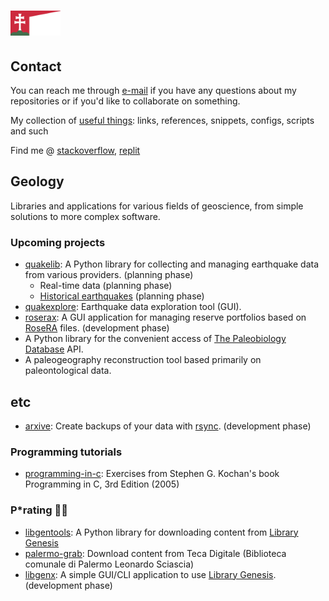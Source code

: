 # <img src="res/hungary.png" height="40">

## Contact

You can reach me through [e-mail](mailto:gaaldavid[at]tuta.io?subject=[GitHub]%20general%20question) if you have any questions about my repositories or if you'd like to collaborate on something.

My collection of [useful things](useful.md): links, references, snippets, configs, scripts and such

Find me @ [stackoverflow](https://stackoverflow.com/users/19555447/gaaldvd), [replit](https://replit.com/@gaaldvd)

## Geology

Libraries and applications for various fields of geoscience, from simple solutions to more complex software.

### Upcoming projects

- [quakelib](https://github.com/gaaldvd/quakelib): A Python library for collecting and managing earthquake data from various providers. (planning phase)
  - Real-time data (planning phase)
  - [Historical earthquakes](https://github.com/gaaldvd/quakelib#historical-data) (planning phase)
- [quakexplore](https://github.com/gaaldvd/quakexplore): Earthquake data exploration tool (GUI).
- [roserax](https://github.com/gaaldvd/roserax): A GUI application for managing reserve portfolios based on [RoseRA](https://www.roseassoc.com/rosera-prospect-risk-assessment) files. (development phase)
- A Python library for the convenient access of [The Paleobiology Database](https://paleobiodb.org/) API.
- A paleogeography reconstruction tool based primarily on paleontological data.

## etc

- [arxive](https://github.com/gaaldvd/arxive): Create backups of your data with [rsync](https://rsync.samba.org/). (development phase)

### Programming tutorials

- [programming-in-c](https://github.com/gaaldvd/programming-in-c): Exercises from Stephen G. Kochan's book Programming in C, 3rd Edition (2005)

### P*rating :pirate_flag:

- [libgentools](https://github.com/gaaldvd/libgentools): A Python library for downloading content from [Library Genesis](https://libgen.is/)
- [palermo-grab](https://github.com/gaaldvd/palermo-grab): Download content from Teca Digitale (Biblioteca comunale di Palermo Leonardo Sciascia)
- [libgenx](https://github.com/gaaldvd/libgenx): A simple GUI/CLI application to use [Library Genesis](https://libgen.is/). (development phase)
